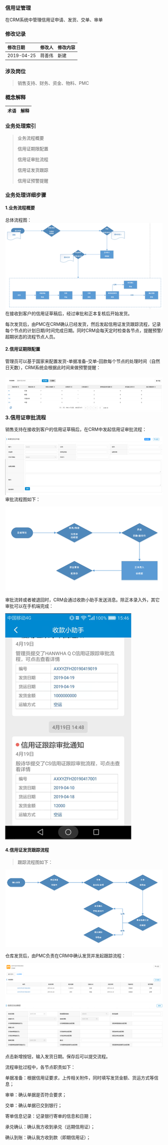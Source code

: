 ### 信用证管理

在CRM系统中管理信用证申请、发货、交单、审单

### 修改记录

| 修改日期 | 修改人 | 修改内容 |
| :--- | :--- | :--- |
| 2019-04-25 | 蒋善伟 | 新建 |

### 涉及岗位

> 销售支持、财务、资金、物料、PMC

### 概念解释

| 术语 | 解释 |
| :--- | :--- |


### 业务处理索引

> 业务流程概要
>
> 信用证期限配置
>
> 信用证审批流程
>
> 信用证发货跟踪
>
> 信用证预警提醒

### 业务处理详细步骤

#### 1.业务流程概要

总体流程图：![](/assets/xyzglzt)在接收到客户的信用证草稿后，经过审批和正本复核后开始发货。

每次发货后，由PMC在CRM确认已经发货，然后发起信用证发货跟踪流程，记录每个节点的计划日期/时间完成日期。同时CRM会每天定时检查各节点，提醒预警/超期状态的流程节点人员。

#### 2.信用证期限配置

管理员可以基于国家来配置发货-单据准备-交单-回款每个节点的处理时间（自然日天数），CRM系统会根据此时间来做预警提醒：

### ![](/assets/yxzqxpz)3.信用证审批流程

销售支持在接收到客户的信用证草稿后，在CRM中发起信用证审批流程：

![](/assets/xjxyzsp)审批流程图如下：

![](/assets/xyzsplct)

审批流转或者被退回时，CRM会通过收款小助手发送消息。除正本录入外，其它审批可以在手机端完成：

![](/assets/import.pngxyzsptz)

#### 4.信用证发货跟踪流程

> 跟踪流程图如下：

![](/assets/xyzfhgzsplct)

仓库发货后，由PMC负责在CRM中确认发货并发起跟踪流程：

![](/assets/xyzfhgzlb)![](/assets/pmcqrfh)

点击新增按钮，输入发货日期。保存后可以提交流程。

流程审批过程中，各节点职责如下：

单据准备：根据信用证要求，上传相关附件，同时填写发货金额、货运方式等信息；

审单：确认单据是否符合要求；

交单：确认单据已交到银行；

寄单信息记录：记录银行寄单的信息和日期；

承兑确认：确认我方收到承兑（远期信用证）；

确认到账：确认我方收到款（即期信用证）；



